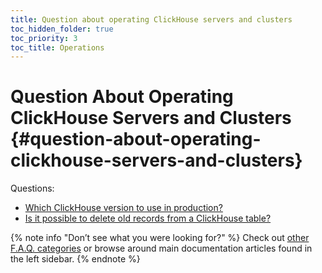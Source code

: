 ```yaml
---
title: Question about operating ClickHouse servers and clusters
toc_hidden_folder: true
toc_priority: 3
toc_title: Operations
---
```


# Question About Operating ClickHouse Servers and Clusters {#question-about-operating-clickhouse-servers-and-clusters}

Questions:

-   [Which ClickHouse version to use in production?](../../faq/operations/production.md)
-   [Is it possible to delete old records from a ClickHouse table?](../../faq/operations/delete-old-data.md)

{% note info "Don’t see what you were looking for?" %}
    Check out [other F.A.Q. categories](../../faq/index.md) or browse around main documentation articles found in the left sidebar.
{% endnote %}


